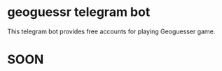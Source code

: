 # geoguessr telegram bot

This telegram bot provides free accounts for playing Geoguesser game.




# SOON
